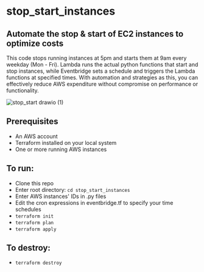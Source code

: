 # stop_start_instances  
## Automate the stop & start of EC2 instances to optimize costs    

This code stops running instances at 5pm and starts them at 9am every weekday (Mon - Fri). Lambda runs the actual python functions that start and stop instances, while Eventbridge sets a schedule and triggers the Lambda functions at specified times. With automation and strategies as this, you can effectively reduce AWS expenditure without compromise on performance or functionality.  

![stop_start drawio (1)](https://github.com/Lily-G1/stop_start_instances/assets/104821662/2e0feeee-50d1-45ea-8b51-89d0af1252d2)  

## Prerequisites
- An AWS account  
- Terraform installed on your local system  
- One or more running AWS instances  

## To run:  
- Clone this repo  
- Enter root directory: ```cd stop_start_instances```        
- Enter AWS instances' IDs in .py files  
- Edit the cron expressions in eventbridge.tf to specify your time schedules  
- ```terraform init```
- ```terraform plan```
- ```terraform apply```

## To destroy:  
- ```terraform destroy```
